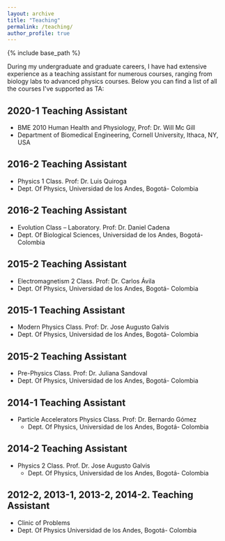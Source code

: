 ```yaml
---
layout: archive
title: "Teaching"
permalink: /teaching/
author_profile: true
---
```


{% include base_path %}

During my undergraduate and graduate careers, I have had extensive experience as a teaching assistant for numerous courses, ranging from biology labs to advanced physics courses. Below you can find a list of all the courses I've supported as TA: 


2020-1 Teaching Assistant
-----
* BME 2010 Human Health and Physiology, Prof: Dr. Will Mc Gill
 * Department of Biomedical Engineering, Cornell University, Ithaca, NY, USA

2016-2 Teaching Assistant 
-----
* Physics 1 Class. Prof: Dr. Luis Quiroga
 * Dept. Of Physics, Universidad de los Andes, Bogotá- Colombia

2016-2 Teaching Assistant 
-----
* Evolution Class – Laboratory. Prof: Dr. Daniel Cadena
 * Dept. Of Biological Sciences, Universidad de los Andes, Bogotá- Colombia

2015-2 Teaching Assistant 
-----
* Electromagnetism 2 Class. Prof: Dr. Carlos Ávila
 * Dept. Of Physics, Universidad de los Andes, Bogotá- Colombia

2015-1 Teaching Assistant 
-----
* Modern Physics Class. Prof: Dr. Jose Augusto Galvis
 * Dept. Of Physics, Universidad de los Andes, Bogotá- Colombia
 
2015-2 Teaching Assistant 
-----
* Pre-Physics Class. Prof: Dr. Juliana Sandoval
 * Dept. Of Physics, Universidad de los Andes, Bogotá- Colombia

2014-1 Teaching Assistant 
-----
* Particle Accelerators Physics Class. Prof: Dr. Bernardo Gómez
  * Dept. Of Physics, Universidad de los Andes, Bogotá- Colombia

2014-2 Teaching Assistant 
-----
* Physics 2 Class. Prof. Dr. Jose Augusto Galvis
  * Dept. Of Physics, Universidad de los Andes, Bogotá- Colombia

2012-2, 2013-1, 2013-2, 2014-2. Teaching Assistant 
-----
* Clinic of Problems
 * Dept. Of Physics Universidad de los Andes, Bogotá- Colombia


